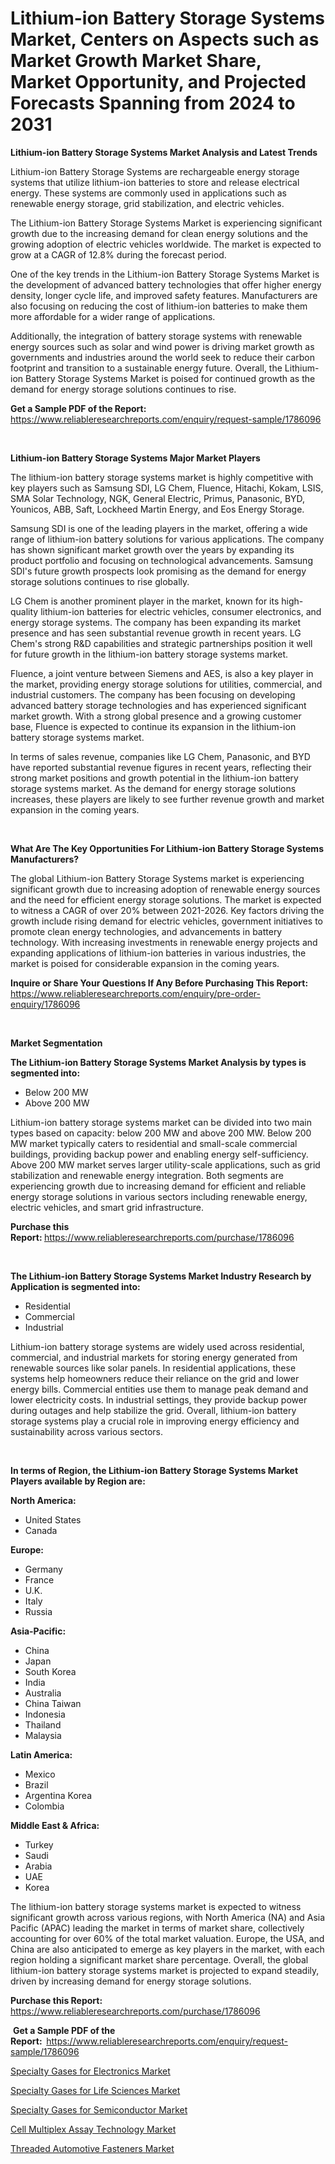 <p><h1>Lithium-ion Battery Storage Systems Market, Centers on Aspects such as Market Growth Market Share, Market Opportunity, and Projected Forecasts Spanning from 2024 to 2031</h1></p><p><strong>Lithium-ion Battery Storage Systems Market Analysis and Latest Trends</strong></p>
<p><p>Lithium-ion Battery Storage Systems are rechargeable energy storage systems that utilize lithium-ion batteries to store and release electrical energy. These systems are commonly used in applications such as renewable energy storage, grid stabilization, and electric vehicles.</p><p>The Lithium-ion Battery Storage Systems Market is experiencing significant growth due to the increasing demand for clean energy solutions and the growing adoption of electric vehicles worldwide. The market is expected to grow at a CAGR of 12.8% during the forecast period.</p><p>One of the key trends in the Lithium-ion Battery Storage Systems Market is the development of advanced battery technologies that offer higher energy density, longer cycle life, and improved safety features. Manufacturers are also focusing on reducing the cost of lithium-ion batteries to make them more affordable for a wider range of applications.</p><p>Additionally, the integration of battery storage systems with renewable energy sources such as solar and wind power is driving market growth as governments and industries around the world seek to reduce their carbon footprint and transition to a sustainable energy future. Overall, the Lithium-ion Battery Storage Systems Market is poised for continued growth as the demand for energy storage solutions continues to rise.</p></p>
<p><strong>Get a Sample PDF of the Report:&nbsp;</strong> <a href="https://www.reliableresearchreports.com/enquiry/request-sample/1786096">https://www.reliableresearchreports.com/enquiry/request-sample/1786096</a></p>
<p>&nbsp;</p>
<p><strong>Lithium-ion Battery Storage Systems Major Market Players</strong></p>
<p><p>The lithium-ion battery storage systems market is highly competitive with key players such as Samsung SDI, LG Chem, Fluence, Hitachi, Kokam, LSIS, SMA Solar Technology, NGK, General Electric, Primus, Panasonic, BYD, Younicos, ABB, Saft, Lockheed Martin Energy, and Eos Energy Storage.</p><p>Samsung SDI is one of the leading players in the market, offering a wide range of lithium-ion battery solutions for various applications. The company has shown significant market growth over the years by expanding its product portfolio and focusing on technological advancements. Samsung SDI's future growth prospects look promising as the demand for energy storage solutions continues to rise globally.</p><p>LG Chem is another prominent player in the market, known for its high-quality lithium-ion batteries for electric vehicles, consumer electronics, and energy storage systems. The company has been expanding its market presence and has seen substantial revenue growth in recent years. LG Chem's strong R&D capabilities and strategic partnerships position it well for future growth in the lithium-ion battery storage systems market.</p><p>Fluence, a joint venture between Siemens and AES, is also a key player in the market, providing energy storage solutions for utilities, commercial, and industrial customers. The company has been focusing on developing advanced battery storage technologies and has experienced significant market growth. With a strong global presence and a growing customer base, Fluence is expected to continue its expansion in the lithium-ion battery storage systems market.</p><p>In terms of sales revenue, companies like LG Chem, Panasonic, and BYD have reported substantial revenue figures in recent years, reflecting their strong market positions and growth potential in the lithium-ion battery storage systems market. As the demand for energy storage solutions increases, these players are likely to see further revenue growth and market expansion in the coming years.</p></p>
<p>&nbsp;</p>
<p><strong>What Are The Key Opportunities For Lithium-ion Battery Storage Systems Manufacturers?</strong></p>
<p><p>The global Lithium-ion Battery Storage Systems market is experiencing significant growth due to increasing adoption of renewable energy sources and the need for efficient energy storage solutions. The market is expected to witness a CAGR of over 20% between 2021-2026. Key factors driving the growth include rising demand for electric vehicles, government initiatives to promote clean energy technologies, and advancements in battery technology. With increasing investments in renewable energy projects and expanding applications of lithium-ion batteries in various industries, the market is poised for considerable expansion in the coming years.</p></p>
<p><strong>Inquire or Share Your Questions If Any Before Purchasing This Report:</strong> <a href="https://www.reliableresearchreports.com/enquiry/pre-order-enquiry/1786096">https://www.reliableresearchreports.com/enquiry/pre-order-enquiry/1786096</a></p>
<p>&nbsp;</p>
<p><strong>Market Segmentation</strong></p>
<p><strong>The Lithium-ion Battery Storage Systems Market Analysis by types is segmented into:</strong></p>
<p><ul><li>Below 200 MW</li><li>Above 200 MW</li></ul></p>
<p><p>Lithium-ion battery storage systems market can be divided into two main types based on capacity: below 200 MW and above 200 MW. Below 200 MW market typically caters to residential and small-scale commercial buildings, providing backup power and enabling energy self-sufficiency. Above 200 MW market serves larger utility-scale applications, such as grid stabilization and renewable energy integration. Both segments are experiencing growth due to increasing demand for efficient and reliable energy storage solutions in various sectors including renewable energy, electric vehicles, and smart grid infrastructure.</p></p>
<p><strong>Purchase this Report:&nbsp;</strong><a href="https://www.reliableresearchreports.com/purchase/1786096">https://www.reliableresearchreports.com/purchase/1786096</a></p>
<p>&nbsp;</p>
<p><strong>The Lithium-ion Battery Storage Systems Market Industry Research by Application is segmented into:</strong></p>
<p><ul><li>Residential</li><li>Commercial</li><li>Industrial</li></ul></p>
<p><p>Lithium-ion battery storage systems are widely used across residential, commercial, and industrial markets for storing energy generated from renewable sources like solar panels. In residential applications, these systems help homeowners reduce their reliance on the grid and lower energy bills. Commercial entities use them to manage peak demand and lower electricity costs. In industrial settings, they provide backup power during outages and help stabilize the grid. Overall, lithium-ion battery storage systems play a crucial role in improving energy efficiency and sustainability across various sectors.</p></p>
<p>&nbsp;</p>
<p><strong>In terms of Region, the Lithium-ion Battery Storage Systems Market Players available by Region are:</strong></p>
<p>
    <p> <strong> North America: </strong>
        <ul>
            <li>United States</li>
            <li>Canada</li>
        </ul>
        </p> 
    <p> <strong> Europe: </strong>
        <ul>
            <li>Germany</li>
            <li>France</li>
            <li>U.K.</li>
            <li>Italy</li>
            <li>Russia</li>
        </ul>
        </p> 
    <p> <strong> Asia-Pacific: </strong>
        <ul>
            <li>China</li>
            <li>Japan</li>
            <li>South Korea</li>
            <li>India</li>
            <li>Australia</li>
            <li>China Taiwan</li>
            <li>Indonesia</li>
            <li>Thailand</li>
            <li>Malaysia</li>
        </ul>
        </p> 
    <p> <strong> Latin America: </strong>
        <ul>
            <li>Mexico</li>
            <li>Brazil</li>
            <li>Argentina Korea</li>
            <li>Colombia</li>
        </ul>
        </p> 
    <p> <strong> Middle East & Africa: </strong>
        <ul>
            <li>Turkey</li>
            <li>Saudi</li>
            <li>Arabia</li>
            <li>UAE</li>
            <li>Korea</li>
        </ul>
    </p>
    </p>
<p><p>The lithium-ion battery storage systems market is expected to witness significant growth across various regions, with North America (NA) and Asia Pacific (APAC) leading the market in terms of market share, collectively accounting for over 60% of the total market valuation. Europe, the USA, and China are also anticipated to emerge as key players in the market, with each region holding a significant market share percentage. Overall, the global lithium-ion battery storage systems market is projected to expand steadily, driven by increasing demand for energy storage solutions.</p></p>
<p><strong>Purchase this Report: </strong><a href="https://www.reliableresearchreports.com/purchase/1786096">https://www.reliableresearchreports.com/purchase/1786096</a></p>
<p>&nbsp;<strong>Get a Sample PDF of the Report:&nbsp;&nbsp;</strong><a href="https://www.reliableresearchreports.com/enquiry/request-sample/1786096">https://www.reliableresearchreports.com/enquiry/request-sample/1786096</a></p>
<p><strong></strong></p>
<p><p><a href="https://github.com/mabutironaldo/Market-Research-Report-List-3/blob/main/specialty-gases-for-electronics-market.md">Specialty Gases for Electronics Market</a></p><p><a href="https://github.com/Paul14Anderson63/Market-Research-Report-List-2/blob/main/specialty-gases-for-life-sciences-market.md">Specialty Gases for Life Sciences Market</a></p><p><a href="https://github.com/guneycigdem35/Market-Research-Report-List-2/blob/main/specialty-gases-for-semiconductor-market.md">Specialty Gases for Semiconductor Market</a></p><p><a href="https://issuu.com/reportprime-2/docs/cell-multiplex-assay-technology-market-size-2030.p">Cell Multiplex Assay Technology Market</a></p><p><a href="https://issuu.com/reportprime-2/docs/threaded-automotive-fasteners-market-size-2030.ppt">Threaded Automotive Fasteners Market</a></p></p>